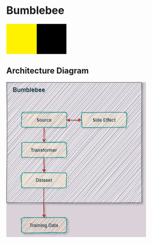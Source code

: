 # Bumblebee

![Bumblebee image](./docs/bumblebee.png)


## Architecture Diagram

![Architecture](docs/bumblebee_arch_diagram.png)
